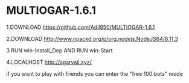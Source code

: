 # MULTIOGAR-1.6.1
1.DOWNLOAD https://github.com/Adil950/MULTIOGAR-1.6.1

2.DOWNLOAD http://www.npackd.org/p/org.nodejs.NodeJS64/8.11.3

3.RUN win-Install_Dep AND RUN win-Start

4.LOCALHOST http://agarvaii.xyz/

if you want to play with friends you can enter the "free 100 bots" mode
